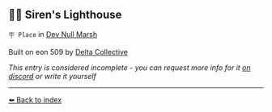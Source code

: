 ## 🧜‍♀️ Siren's Lighthouse

`🪧 Place` in [Dev Null Marsh](../refs/dev_null_marsh.md)

Built on eon 509 by [Delta Collective](../refs/delta_collective.md)

_This entry is considered incomplete - you can request more info for it [on discord](<https://discord.com/channels/562910943848169472/1173922660489633802>) or write it yourself_


----------
[⬅️ Back to index](../refs/#c210_s)